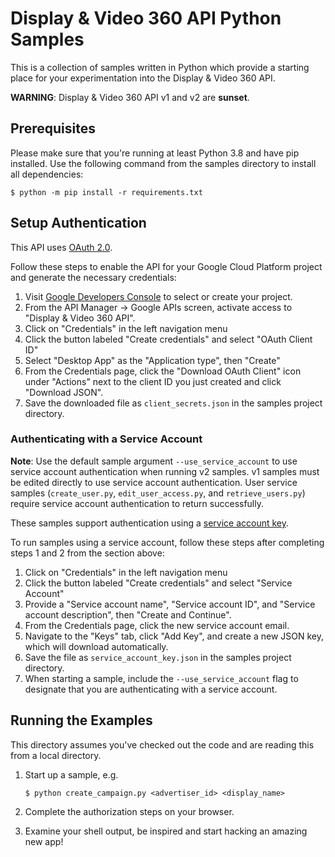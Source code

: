 # Display & Video 360 API Python Samples

This is a collection of samples written in Python which provide a starting
place for your experimentation into the Display & Video 360 API.

**WARNING**: Display & Video 360 API v1 and v2 are **sunset**.

## Prerequisites

Please make sure that you're running at least Python 3.8 and have pip
installed. Use the following command from the samples directory to install all
dependencies:

```Batchfile
$ python -m pip install -r requirements.txt
```

## Setup Authentication

This API uses [OAuth 2.0](https://developers.google.com/accounts/docs/OAuth2).

Follow these steps to enable the API for your Google Cloud Platform project and
generate the necessary credentials:
1. Visit [Google Developers Console](https://console.developers.google.com) to
   select or create your project.
2. From the API Manager &rarr; Google APIs screen, activate access to "Display
   & Video 360 API".
3. Click on "Credentials" in the left navigation menu
4. Click the button labeled "Create credentials" and select "OAuth Client ID"
5. Select "Desktop App" as the "Application type", then "Create"
6. From the Credentials page, click the "Download OAuth Client" icon under
   "Actions" next to the client ID you just created and click "Download JSON".
7. Save the downloaded file as `client_secrets.json` in the samples project
   directory.

### Authenticating with a Service Account

**Note**: Use the default sample argument `--use_service_account` to use
service account authentication when running v2 samples. v1 samples must be
edited directly to use service account authentication. User service samples
(`create_user.py`, `edit_user_access.py`, and `retrieve_users.py`) require
service account authentication to return successfully.

These samples support authentication using a [service account
key](https://cloud.google.com/iam/docs/service-account-overview).

To run samples using a service account, follow these steps after completing
steps 1 and 2 from the section above:
1. Click on "Credentials" in the left navigation menu
2. Click the button labeled "Create credentials" and select "Service Account"
3. Provide a "Service account name", "Service account ID", and "Service account
   description", then "Create and Continue".
4. From the Credentials page, click the new service account email.
5. Navigate to the "Keys" tab, click "Add Key", and create a new JSON key,
   which will download automatically.
6. Save the file as `service_account_key.json` in the samples project directory.
7. When starting a sample, include the `--use_service_account` flag to
   designate that you are authenticating with a service account.

## Running the Examples

This directory assumes you've checked out the code and are reading this from a
local directory.

1. Start up a sample, e.g.

   ```
   $ python create_campaign.py <advertiser_id> <display_name>
   ```
2. Complete the authorization steps on your browser.

3. Examine your shell output, be inspired and start hacking an amazing new app!